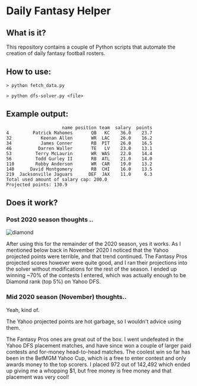 # Daily Fantasy Helper

## What is it?

This repository contains a couple of Python scripts that automate the creation of daily fantasy football rosters.

## How to use:

`> python fetch_data.py`

`> python dfs-solver.py <file>`

## Example output:
```
                     name position team  salary  points
4         Patrick Mahomes       QB   KC    36.0    23.7
32           Keenan Allen       WR  LAC    26.0    16.2
34           James Conner       RB  PIT    26.0    16.5
46          Darren Waller       TE   LV    23.0    13.1
53         Terry McLaurin       WR  WAS    22.0    14.4
56         Todd Gurley II       RB  ATL    21.0    14.0
110        Robby Anderson       WR  CAR    19.0    13.2
140      David Montgomery       RB  CHI    16.0    13.5
219  Jacksonville Jaguars      DEF  JAX    11.0     6.3
Total used amount of salary cap: 200.0
Projected points: 130.9
```

## Does it work?

### Post 2020 season thoughts ..

![diamond](https://user-images.githubusercontent.com/10425301/124058137-c974f680-d9f6-11eb-9a15-3876a86e101e.png)

After using this for the remainder of the 2020 season, yes it works. As I mentioned below back in November 2020 I noticed that the Yahoo projected points were terrible, and that trend continued. The Fantasy Pros projected scores however were quite good, and I ran their projections into the solver without modifications for the rest of the season. I ended up winning ~70% of the contests I entered, which was actually enough to be Diamond rank (top 5%) on Yahoo DFS.

### Mid 2020 season (November) thoughts..

Yeah, kind of.

The Yahoo projected points are hot garbage, so I wouldn't advice using them.

The Fantasy Pros ones are great out of the box. I went undefeated in the Yahoo DFS placement matches, and have since won a couple of larger paid contests and for-money head-to-head matches. The coolest win so far has been in the BetMGM Yahoo Cup, which is a free to enter contest and only awards money to the top scorers. I placed 972 out of 142,492 which ended up giving me a whopping $1, but free money is free money and that placement was very cool!
